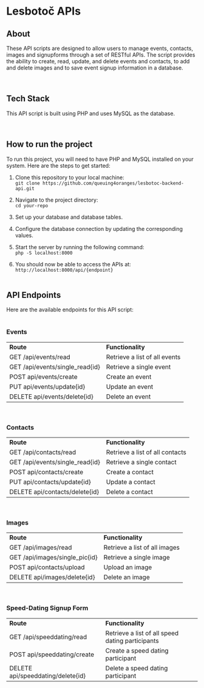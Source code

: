 # Lesbotoč APIs

## About

These API scripts are designed to allow users to manage events, contacts, images and signupforms through a set of RESTful APIs.
The script provides the ability to create, read, update, and delete events and contacts, to add and delete images and to save event signup information in a database.

  <br>

## Tech Stack

This API script is built using PHP and uses MySQL as the database.

  <br>

## How to run the project

To run this project, you will need to have PHP and MySQL installed on your system. Here are the steps to get started:

1. Clone this repository to your local machine:  
   `git clone https://github.com/queuing4oranges/lesbotoc-backend-api.git`

2. Navigate to the project directory:  
   `cd your-repo`

3. Set up your database and database tables.

4. Configure the database connection by updating the corresponding values.

5. Start the server by running the following command:  
   `php -S localhost:8000`

6. You should now be able to access the APIs at:
   `http://localhost:8000/api/{endpoint}`  
   <br>

## API Endpoints

Here are the available endpoints for this API script:  
<br>

### Events

<table>
   <tr>
       <td>
           <b>Route
       </td>
       <td>
           <b>Functionality
       </td>
   </tr>
    <tr>
       <td>
           GET   /api/events/read
       </td>
       <td>
            Retrieve a list of all events
       </td>
    </tr>
        <tr>
       <td>
           GET   /api/events/single_read{id}
       </td>
       <td>
           Retrieve a single event
       </td>
    </tr>
        <tr>
       <td>
           POST api/events/create
       </td>
       <td>
           Create an event
       </td>
    </tr>
        <tr>
       <td>
           PUT api/events/update{id}
       </td>
       <td>
           Update an event
       </td>
    </tr>
        <tr>
       <td>
          DELETE api/events/delete{id}
       </td>
       <td>
           Delete an event
       </td>
    </tr>
</table>

<br>

### Contacts

<table>
   <tr>
       <td>
           <b>Route
       </td>
       <td>
           <b>Functionality
       </td>
   </tr>
    <tr>
       <td>
           GET   /api/contacts/read
       </td>
       <td>
           Retrieve a list of all contacts
       </td>
    </tr>
        <tr>
       <td>
           GET   /api/events/single_read{id}
       </td>
       <td>
           Retrieve a single contact
       </td>
    </tr>
        <tr>
       <td>
           POST api/contacts/create
       </td>
       <td>
           Create a contact
       </td>
    </tr>
        <tr>
       <td>
           PUT api/contacts/update{id}
       </td>
       <td>
           Update a contact
       </td>
    </tr>
        <tr>
       <td>
          DELETE api/contacts/delete{id}
       </td>
       <td>
           Delete a contact
       </td>
    </tr>
</table>

<br>

### Images

<table>
   <tr>
       <td>
           <b>Route
       </td>
       <td>
           <b>Functionality
       </td>
   </tr>
    <tr>
       <td>
           GET   /api/images/read
       </td>
       <td>
           Retrieve a list of all images
       </td>
    </tr>
        <tr>
       <td>
           GET   /api/images/single_pic{id}
       </td>
       <td>
           Retrieve a single image
       </td>
    </tr>
        <tr>
       <td>
           POST api/contacts/upload
       </td>
       <td>
           Upload an image
       </td>
        <tr>
       <td>
          DELETE api/images/delete{id}
       </td>
       <td>
           Delete an image
       </td>
    </tr>
</table>  
<br>

### Speed-Dating Signup Form

<table>
   <tr>
       <td>
           <b>Route
       </td>
       <td>
           <b>Functionality
       </td>
   </tr>
    <tr>
       <td>
           GET   /api/speeddating/read
       </td>
       <td>
           Retrieve a list of all speed dating participants
       </td>
        <tr>
       <td>
           POST api/speeddating/create
       </td>
       <td>
           Create a speed dating participant
       </td>
        <tr>
       <td>
          DELETE api/speeddating/delete{id}
       </td>
       <td>
           Delete a speed dating participant
       </td>
    </tr>
</table>
